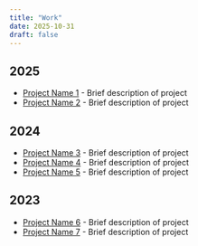 ```yaml
---
title: "Work"
date: 2025-10-31
draft: false
---
```


## 2025

- [Project Name 1](/projects/project-1/) - Brief description of project
- [Project Name 2](/projects/project-2/) - Brief description of project

## 2024

- [Project Name 3](/projects/project-3/) - Brief description of project
- [Project Name 4](/projects/project-4/) - Brief description of project
- [Project Name 5](/projects/project-5/) - Brief description of project

## 2023

- [Project Name 6](/projects/project-6/) - Brief description of project
- [Project Name 7](/projects/project-7/) - Brief description of project

